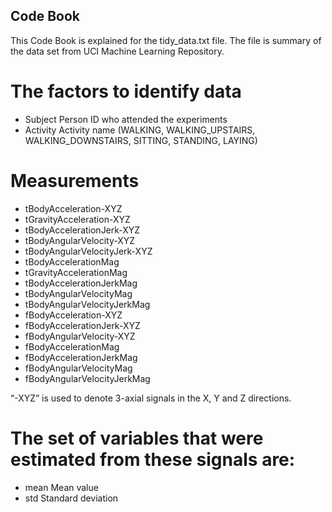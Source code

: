 ## Code Book

This Code Book is explained for the tidy_data.txt file. The file is summary of the data set from UCI Machine Learning Repository.

# The factors to identify data
- Subject	Person ID who attended the experiments
- Activity	Activity name (WALKING, WALKING_UPSTAIRS, WALKING_DOWNSTAIRS, SITTING, STANDING, LAYING)

# Measurements
- tBodyAcceleration-XYZ
- tGravityAcceleration-XYZ
- tBodyAccelerationJerk-XYZ
- tBodyAngularVelocity-XYZ
- tBodyAngularVelocityJerk-XYZ
- tBodyAccelerationMag
- tGravityAccelerationMag
- tBodyAccelerationJerkMag
- tBodyAngularVelocityMag
- tBodyAngularVelocityJerkMag
- fBodyAcceleration-XYZ
- fBodyAccelerationJerk-XYZ
- fBodyAngularVelocity-XYZ
- fBodyAccelerationMag
- fBodyAccelerationJerkMag
- fBodyAngularVelocityMag
- fBodyAngularVelocityJerkMag

“-XYZ” is used to denote 3-axial signals in the X, Y and Z directions.

# The set of variables that were estimated from these signals are: 
- mean	Mean value
- std	Standard deviation

